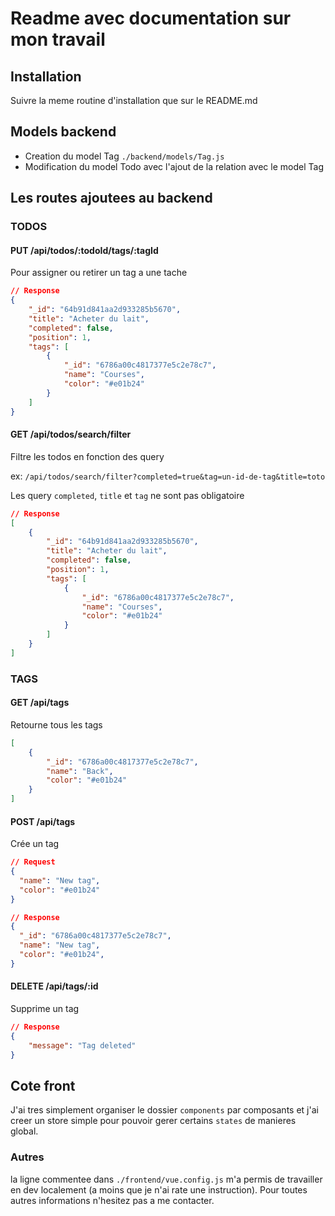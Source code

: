 # Readme avec documentation sur mon travail

## Installation

Suivre la meme routine d'installation que sur le README.md

## Models backend

-   Creation du model Tag `./backend/models/Tag.js`
-   Modification du model Todo avec l'ajout de la relation avec le model Tag

## Les routes ajoutees au backend

### TODOS

#### PUT /api/todos/:todoId/tags/:tagId

Pour assigner ou retirer un tag a une tache

```json
// Response
{
    "_id": "64b91d841aa2d933285b5670",
    "title": "Acheter du lait",
    "completed": false,
    "position": 1,
    "tags": [
        {
            "_id": "6786a00c4817377e5c2e78c7",
            "name": "Courses",
            "color": "#e01b24"
        }
    ]
}
```

#### GET /api/todos/search/filter

Filtre les todos en fonction des query

ex: `/api/todos/search/filter?completed=true&tag=un-id-de-tag&title=toto`

Les query `completed`, `title` et `tag` ne sont pas obligatoire

```json
// Response
[
    {
        "_id": "64b91d841aa2d933285b5670",
        "title": "Acheter du lait",
        "completed": false,
        "position": 1,
        "tags": [
            {
                "_id": "6786a00c4817377e5c2e78c7",
                "name": "Courses",
                "color": "#e01b24"
            }
        ]
    }
]
```

### TAGS

#### GET /api/tags

Retourne tous les tags

```json
[
    {
        "_id": "6786a00c4817377e5c2e78c7",
        "name": "Back",
        "color": "#e01b24"
    }
]
```

#### POST /api/tags

Crée un tag

```json
// Request
{
  "name": "New tag",
  "color": "#e01b24"
}

// Response
{
  "_id": "6786a00c4817377e5c2e78c7",
  "name": "New tag",
  "color": "#e01b24",
}
```

#### DELETE /api/tags/:id

Supprime un tag

```json
// Response
{
    "message": "Tag deleted"
}
```

## Cote front

J'ai tres simplement organiser le dossier `components` par composants et j'ai creer un store simple pour pouvoir
gerer certains `states` de manieres global.

### Autres

la ligne commentee dans `./frontend/vue.config.js` m'a permis de travailler en dev localement (a moins que je n'ai rate une instruction).
Pour toutes autres informations n'hesitez pas a me contacter.
